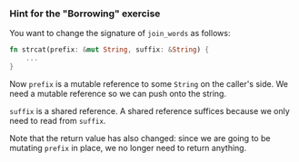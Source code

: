 ### Hint for the "Borrowing" exercise

You want to change the signature of `join_words` as follows:

```rust
fn strcat(prefix: &mut String, suffix: &String) {
    ...
}
```

Now `prefix` is a mutable reference to some `String` on the caller's
side. We need a mutable reference so we can push onto the string.

`suffix` is a shared reference. A shared reference suffices because we
only need to read from `suffix`.

Note that the return value has also changed: since we are going to be
mutating `prefix` in place, we no longer need to return anything.
